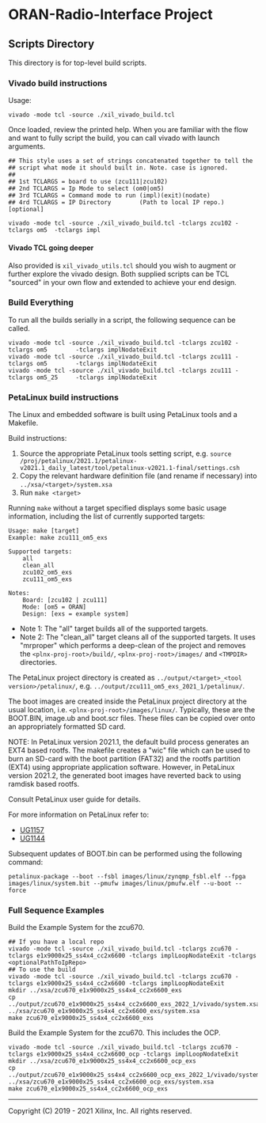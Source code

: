 # ORAN-Radio-Interface Project

## Scripts Directory

This directory is for top-level build scripts.

### Vivado build instructions

Usage: 
```console
vivado -mode tcl -source ./xil_vivado_build.tcl
```
Once loaded, review the printed help. When you are familiar with the flow and want to fully script the build, you can call vivado with launch arguments.
```console
## This style uses a set of strings concatenated together to tell the 
## script what mode it should built in. Note. case is ignored.
## 
## 1st TCLARGS = board to use (zcu111|zcu102)
## 2nd TCLARGS = Ip Mode to select (om0|om5)
## 3rd TCLARGS = Command mode to run (impl)(exit)(nodate)
## 4rd TCLARGS = IP Directory        (Path to local IP repo.) [optional]

vivado -mode tcl -source ./xil_vivado_build.tcl -tclargs zcu102 -tclargs om5  -tclargs impl
```

#### **Vivado TCL going deeper**
Also provided is `xil_vivado_utils.tcl` should you wish to augment or further explore the vivado design. Both supplied scripts
can be TCL "sourced" in your own flow and extended to achieve your end design.

### Build Everything
To run all the builds serially in a script, the following sequence can be called.
```console
vivado -mode tcl -source ./xil_vivado_build.tcl -tclargs zcu102 -tclargs om5        -tclargs implNodateExit
vivado -mode tcl -source ./xil_vivado_build.tcl -tclargs zcu111 -tclargs om5        -tclargs implNodateExit
vivado -mode tcl -source ./xil_vivado_build.tcl -tclargs zcu111 -tclargs om5_25     -tclargs implNodateExit
```

### PetaLinux build instructions

The Linux and embedded software is built using PetaLinux tools and a Makefile.

Build instructions:
1. Source the appropriate PetaLinux tools setting script, e.g. `source /proj/petalinux/2021.1/petalinux-v2021.1_daily_latest/tool/petalinux-v2021.1-final/settings.csh`
2. Copy the relevant hardware definition file (and rename if necessary) into `../xsa/<target>/system.xsa`
3. Run `make <target>`

Running `make` without a target specified displays some basic usage information, including the list of currently supported targets:

~~~
Usage: make [target]
Example: make zcu111_om5_exs

Supported targets:
    all
    clean_all
    zcu102_om5_exs
    zcu111_om5_exs

Notes:
    Board: [zcu102 | zcu111]
    Mode: [om5 = ORAN]
    Design: [exs = example system]
~~~

* Note 1: The "all" target builds all of the supported targets.
* Note 2: The "clean_all" target cleans all of the supported targets.
It uses "mrproper" which performs a deep-clean of the project and removes the `<plnx-proj-root>/build/`, `<plnx-proj-root>/images/` and `<TMPDIR>` directories.

The PetaLinux project directory is created as `../output/<target>_<tool version>/petalinux/`, e.g. `../output/zcu111_om5_exs_2021_1/petalinux/`.

The boot images are created inside the PetaLinux project directory at the usual location, i.e. `<plnx-proj-root>/images/linux/`. Typically, these are the BOOT.BIN, image.ub and boot.scr files. These files can be copied over onto an appropriately formatted SD card.

NOTE: In PetaLinux version 2021.1, the default build process generates an EXT4 based rootfs. The makefile creates a "wic" file which can be used to burn an SD-card with the boot partition (FAT32) and the rootfs partition (EXT4) using appropriate application software. However, in PetaLinux version 2021.2, the generated boot images have reverted back to using ramdisk based rootfs.

Consult PetaLinux user guide for details.

For more information on PetaLinux refer to:
* [UG1157](https://www.xilinx.com/support/documentation/sw_manuals/xilinx2019_2/ug1157-petalinux-tools-command-line-guide.pdf)
* [UG1144](https://www.xilinx.com/support/documentation/sw_manuals/xilinx2019_2/ug1144-petalinux-tools-reference-guide.pdf)

Subsequent updates of BOOT.bin can be performed using the following command:
```console
petalinux-package --boot --fsbl images/linux/zynqmp_fsbl.elf --fpga images/linux/system.bit --pmufw images/linux/pmufw.elf --u-boot --force
```

### Full Sequence Examples
Build the Example System for the zcu670.
```console
## If you have a local repo
vivado -mode tcl -source ./xil_vivado_build.tcl -tclargs zcu670 -tclargs e1x9000x25_ss4x4_cc2x6600 -tclargs implLoopNodateExit -tclargs <optionalPathToIpRepo>
## To use the build
vivado -mode tcl -source ./xil_vivado_build.tcl -tclargs zcu670 -tclargs e1x9000x25_ss4x4_cc2x6600 -tclargs implLoopNodateExit 
mkdir ../xsa/zcu670_e1x9000x25_ss4x4_cc2x6600_exs
cp ../output/zcu670_e1x9000x25_ss4x4_cc2x6600_exs_2022_1/vivado/system.xsa ../xsa/zcu670_e1x9000x25_ss4x4_cc2x6600_exs/system.xsa
make zcu670_e1x9000x25_ss4x4_cc2x6600_exs
```
Build the Example System for the zcu670. This includes the OCP.
```console
vivado -mode tcl -source ./xil_vivado_build.tcl -tclargs zcu670 -tclargs e1x9000x25_ss4x4_cc2x6600_ocp -tclargs implLoopNodateExit 
mkdir ../xsa/zcu670_e1x9000x25_ss4x4_cc2x6600_ocp_exs
cp ../output/zcu670_e1x9000x25_ss4x4_cc2x6600_ocp_exs_2022_1/vivado/system.xsa ../xsa/zcu670_e1x9000x25_ss4x4_cc2x6600_ocp_exs/system.xsa
make zcu670_e1x9000x25_ss4x4_cc2x6600_ocp_exs
```

---

Copyright (C) 2019 - 2021  Xilinx, Inc.  All rights reserved.
